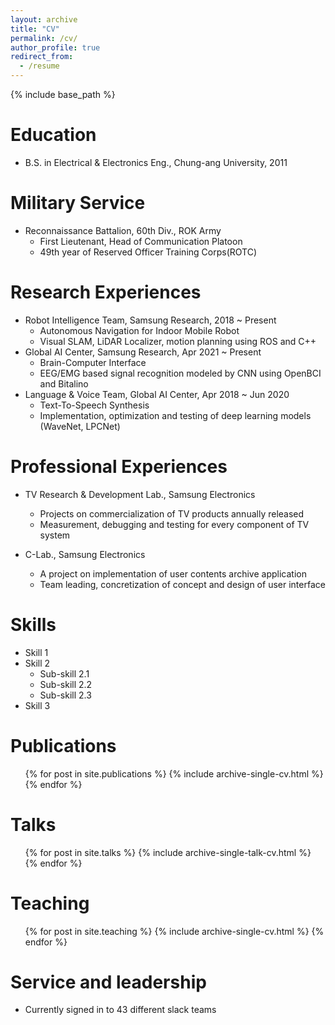 ```yaml
---
layout: archive
title: "CV"
permalink: /cv/
author_profile: true
redirect_from:
  - /resume
---
```


{% include base_path %}

Education
======
* B.S. in Electrical & Electronics Eng., Chung-ang University, 2011

Military Service
=====
* Reconnaissance Battalion, 60th Div., ROK Army
  * First Lieutenant, Head of Communication Platoon
  * 49th year of Reserved Officer Training Corps(ROTC)

Research Experiences
======
* Robot Intelligence Team, Samsung Research, 2018 ~ Present
  * Autonomous Navigation for Indoor Mobile Robot
  * Visual SLAM, LiDAR Localizer, motion planning using ROS and C++
* Global AI Center, Samsung Research, Apr 2021 ~ Present
  * Brain-Computer Interface
  * EEG/EMG based signal recognition modeled by CNN using OpenBCI and Bitalino
* Language & Voice Team, Global AI Center, Apr 2018 ~ Jun 2020
   * Text-To-Speech Synthesis
   * Implementation, optimization and testing of deep learning models (WaveNet, LPCNet)

Professional Experiences
======
* TV Research & Development Lab., Samsung Electronics
  * Projects on commercialization of TV products annually released
  * Measurement, debugging and testing for every component of TV system

* C-Lab., Samsung Electronics
  * A project on implementation of user contents archive application
  * Team leading, concretization of concept and design of user interface

Skills
======
* Skill 1
* Skill 2
  * Sub-skill 2.1
  * Sub-skill 2.2
  * Sub-skill 2.3
* Skill 3

Publications
======
  <ul>{% for post in site.publications %}
    {% include archive-single-cv.html %}
  {% endfor %}</ul>
  
Talks
======
  <ul>{% for post in site.talks %}
    {% include archive-single-talk-cv.html %}
  {% endfor %}</ul>
  
Teaching
======
  <ul>{% for post in site.teaching %}
    {% include archive-single-cv.html %}
  {% endfor %}</ul>
  
Service and leadership
======
* Currently signed in to 43 different slack teams
